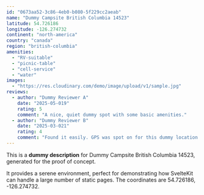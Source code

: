 ```yaml
---
id: "0673aa52-3c86-4eb0-b080-5f229cc2aeab"
name: "Dummy Campsite British Columbia 14523"
latitude: 54.726186
longitude: -126.274732
continent: "north-america"
country: "canada"
region: "british-columbia"
amenities:
  - "RV-suitable"
  - "picnic-table"
  - "cell-service"
  - "water"
images:
  - "https://res.cloudinary.com/demo/image/upload/v1/sample.jpg"
reviews:
  - author: "Dummy Reviewer A"
    date: "2025-05-019"
    rating: 5
    comment: "A nice, quiet dummy spot with some basic amenities."
  - author: "Dummy Reviewer B"
    date: "2025-03-021"
    rating: 4
    comment: "Found it easily. GPS was spot on for this dummy location."
---
```


This is a **dummy description** for Dummy Campsite British Columbia 14523, generated for the proof of concept.

It provides a serene environment, perfect for demonstrating how SvelteKit can handle a large number of static pages. The coordinates are 54.726186, -126.274732.
